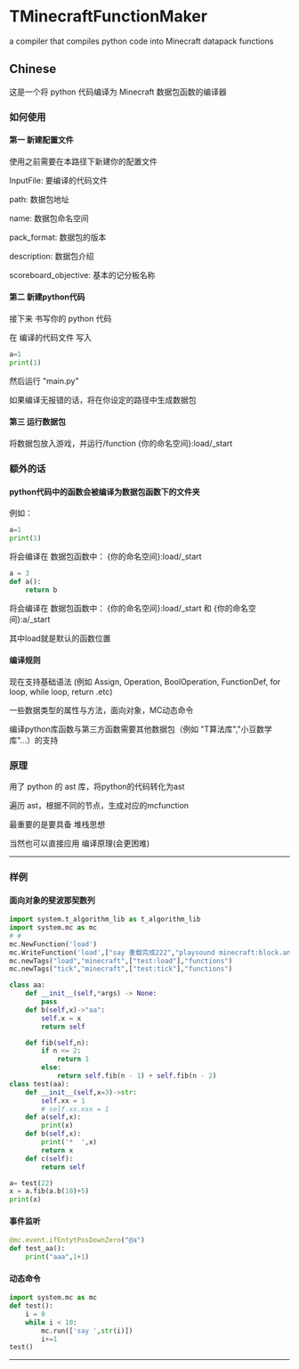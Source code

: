 # TMinecraftFunctionMaker

a compiler that compiles python code into Minecraft datapack functions

## Chinese

这是一个将 python 代码编译为 Minecraft 数据包函数的编译器

### 如何使用

#### 第一 新建配置文件

使用之前需要在本路径下新建你的配置文件

InputFile: 要编译的代码文件

path: 数据包地址

name: 数据包命名空间

pack_format: 数据包的版本

description: 数据包介绍

scoreboard_objective: 基本的记分板名称

#### 第二 新建python代码

接下来 书写你的 python 代码

在 编译的代码文件 写入

```python
a=1
print(1)
```

然后运行 "main.py"

如果编译无报错的话，将在你设定的路径中生成数据包

#### 第三 运行数据包

将数据包放入游戏，并运行/function {你的命名空间}:load/_start

### 额外的话

#### python代码中的函数会被编译为数据包函数下的文件夹

例如：

```python
a=1
print(1)
```

将会编译在 数据包函数中： {你的命名空间}:load/_start

```python
a = 3
def a():
    return b
```

将会编译在 数据包函数中： {你的命名空间}:load/_start 和 {你的命名空间}:a/_start

其中load就是默认的函数位置

#### 编译规则

现在支持基础语法 (例如 Assign, Operation, BoolOperation, FunctionDef, for loop, while loop, return .etc)

一些数据类型的属性与方法，面向对象，MC动态命令

编译python库函数与第三方函数需要其他数据包（例如 "T算法库","小豆数学库"...）的支持

### 原理

用了 python 的 ast 库，将python的代码转化为ast

遍历 ast，根据不同的节点，生成对应的mcfunction

最重要的是要具备 堆栈思想

当然也可以直接应用 编译原理(会更困难)

---

### 样例

#### 面向对象的斐波那契数列

```python
import system.t_algorithm_lib as t_algorithm_lib
import system.mc as mc
# #
mc.NewFunction('load')
mc.WriteFunction('load',["say 重载完成222","playsound minecraft:block.anvil.land voice @a ~ ~ ~ 2 2"])
mc.newTags("load","minecraft",["test:load"],"functions")
mc.newTags("tick","minecraft",["test:tick"],"functions")

class aa:
    def __init__(self,*args) -> None:
        pass
    def b(self,x)->"aa":
        self.x = x
        return self

    def fib(self,n):
        if n <= 2:
            return 1
        else:
            return self.fib(n - 1) + self.fib(n - 2)
class test(aa):
    def __init__(self,x=3)->str:
        self.xx = 1
        # self.xx.xxx = 1
    def a(self,x):
        print(x)
    def b(self,x):
        print('*  ',x)
        return x
    def c(self):
        return self

a= test(22)
x = a.fib(a.b(10)+5)
print(x)
```

#### 事件监听

```python
@mc.event.ifEntytPosDownZero("@a")
def test_aa():
    print("aaa",1+1)
```

#### 动态命令

```python
import system.mc as mc
def test():
    i = 0
    while i < 10:
        mc.run(['say ',str(i)])
        i+=1
test()
```

---
